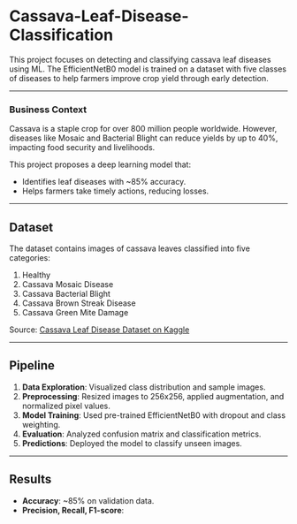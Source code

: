 # Cassava-Leaf-Disease-Classification
This project focuses on detecting and classifying cassava leaf diseases using ML. The EfficientNetB0 model is trained on a dataset with five classes of diseases to help farmers improve crop yield through early detection.

---
### Business Context

Cassava is a staple crop for over 800 million people worldwide. However, diseases like Mosaic and Bacterial Blight can reduce yields by up to 40%, impacting food security and livelihoods.

This project proposes a deep learning model that:
- Identifies leaf diseases with ~85% accuracy.
- Helps farmers take timely actions, reducing losses.
---
## Dataset
The dataset contains images of cassava leaves classified into five categories:
1. Healthy
2. Cassava Mosaic Disease
3. Cassava Bacterial Blight
4. Cassava Brown Streak Disease
5. Cassava Green Mite Damage

Source: [Cassava Leaf Disease Dataset on Kaggle](https://www.kaggle.com/c/cassava-leaf-disease-classification)

---

## Pipeline
1. **Data Exploration**: Visualized class distribution and sample images.
2. **Preprocessing**: Resized images to 256x256, applied augmentation, and normalized pixel values.
3. **Model Training**: Used pre-trained EfficientNetB0 with dropout and class weighting.
4. **Evaluation**: Analyzed confusion matrix and classification metrics.
5. **Predictions**: Deployed the model to classify unseen images.

---
## Results
- **Accuracy**: ~85% on validation data.
- **Precision, Recall, F1-score**:
